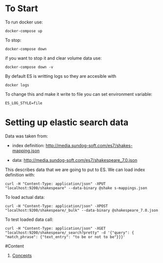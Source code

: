 # To Start
To run docker use:

`docker-compose up`

To stop:

`docker-compose down`

if you want to stop it and clear volume data use:

`docker-compose down -v`

By default ES is writting logs so they are accesible with 

`docker logs`

To change this and make it write to file you can set environment variable:

`ES_LOG_STYLE=file`

# Setting up elastic search data
Data was taken from: 
 - index definition: http://media.sundog-soft.com/es7/shakes-mapping.json

 - data: http://media.sundog-soft.com/es7/shakespeare_7.0.json

This describes data that we are going to put to ES. We can load index definition with:

`curl -H "Content-Type: application/json" -XPUT "localhost:9200/shakespeare" --data-binary @shake
s-mappings.json`

To load actual data:

`curl -H "Content-Type: application/json" -XPOST "localhost:9200/shakespeare/_bulk" --data-binary @shakespeare_7.0.json`

To test loaded data call:

`curl -H "Content-Type: application/json" -XGET "localhost:9200/shakespeare/_search?pretty" -d '{"query": { "match_phrase": {"text_entry": "to be or not to be"}}}'`

#Content
 1. [Concepts](https://github.com/antusus/elasticsearch-course/notes/01_basic_concepts.md)

